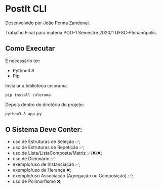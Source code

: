 # PostIt CLI
Desenvolvido por João Penna Zandonai.

Trabalho Final para matéria POO-1 Semestre 2020/1 UFSC-Florianópolis.


## Como Executar

É necessário ter:
- Python3.8
- Pip

Instalar a biblioteca colorama:
```bash
pip install colorama
```
Depois dentro do diretório do projeto:
```bash
python3.8 app.py
```

## O Sistema Deve Conter:
- uso de Estruturas de Seleção ✅;
- uso de Estruturas de Repetição ✅;
- uso de Lista/ListaComposta/Matriz ✅/❌/❌;
- uso de Dicionário ✅;
- exemplo/uso de Instanciação ✅;
- exemplo/uso de Herança ❌;
- exemplo/uso Associação (Agregação ou Composição) ✅;
- uso de Polimorfismo ❌;